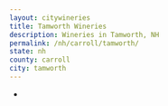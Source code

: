 ```yaml
---
layout: citywineries
title: Tamworth Wineries
description: Wineries in Tamworth, NH
permalink: /nh/carroll/tamworth/
state: nh
county: carroll
city: tamworth
---
```

-
